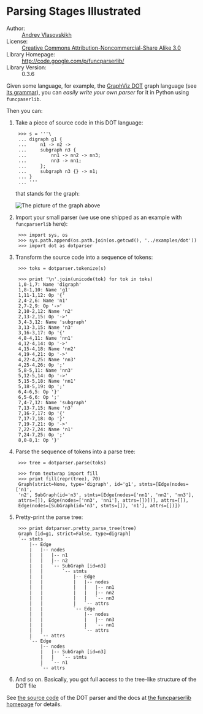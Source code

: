 Parsing Stages Illustrated
==========================

<dl>
  <dt>Author:</dt>
  <dd class="vcard">
    <a class="fn url" href="http://claimid.com/vlasovskikh">Andrey Vlasovskikh</a>
  </dd>
  <dt>License:</dt>
  <dd>
    <a href="http://creativecommons.org/licenses/by-nc-sa/3.0/">
      Creative Commons Attribution-Noncommercial-Share Alike 3.0
    </a>
  </dd>
  <dt>Library Homepage:</dt>
  <dd>
    <a href="http://code.google.com/p/funcparserlib/">
      http://code.google.com/p/funcparserlib/
    </a>
  </dd>
  <dt>Library Version:</dt>
  <dd>0.3.6</dd>
</dl>

Given some language, for example, the [GraphViz DOT][dot] graph language (see
[its grammar][dot-grammar]), you can *easily write your own parser* for it in
Python using `funcpaserlib`.

Then you can:

1. Take a piece of source code in this DOT language:

        >>> s = '''\
        ... digraph g1 {
        ...     n1 -> n2 ->
        ...     subgraph n3 {
        ...         nn1 -> nn2 -> nn3;
        ...         nn3 -> nn1;
        ...     };
        ...     subgraph n3 {} -> n1;
        ... }
        ... '''

    that stands for the graph:

    ![The picture of the graph above](test-connected-subgraph.png)

2. Import your small parser (we use one shipped as an example with
    `funcparserlib` here):

        >>> import sys, os
        >>> sys.path.append(os.path.join(os.getcwd(), '../examples/dot'))
        >>> import dot as dotparser

3. Transform the source code into a sequence of tokens:

        >>> toks = dotparser.tokenize(s)

        >>> print '\n'.join(unicode(tok) for tok in toks)
        1,0-1,7: Name 'digraph'
        1,8-1,10: Name 'g1'
        1,11-1,12: Op '{'
        2,4-2,6: Name 'n1'
        2,7-2,9: Op '->'
        2,10-2,12: Name 'n2'
        2,13-2,15: Op '->'
        3,4-3,12: Name 'subgraph'
        3,13-3,15: Name 'n3'
        3,16-3,17: Op '{'
        4,8-4,11: Name 'nn1'
        4,12-4,14: Op '->'
        4,15-4,18: Name 'nn2'
        4,19-4,21: Op '->'
        4,22-4,25: Name 'nn3'
        4,25-4,26: Op ';'
        5,8-5,11: Name 'nn3'
        5,12-5,14: Op '->'
        5,15-5,18: Name 'nn1'
        5,18-5,19: Op ';'
        6,4-6,5: Op '}'
        6,5-6,6: Op ';'
        7,4-7,12: Name 'subgraph'
        7,13-7,15: Name 'n3'
        7,16-7,17: Op '{'
        7,17-7,18: Op '}'
        7,19-7,21: Op '->'
        7,22-7,24: Name 'n1'
        7,24-7,25: Op ';'
        8,0-8,1: Op '}'

4. Parse the sequence of tokens into a parse tree:

        >>> tree = dotparser.parse(toks)

        >>> from textwrap import fill
        >>> print fill(repr(tree), 70)
        Graph(strict=None, type='digraph', id='g1', stmts=[Edge(nodes=['n1',
        'n2', SubGraph(id='n3', stmts=[Edge(nodes=['nn1', 'nn2', 'nn3'],
        attrs=[]), Edge(nodes=['nn3', 'nn1'], attrs=[])])], attrs=[]),
        Edge(nodes=[SubGraph(id='n3', stmts=[]), 'n1'], attrs=[])])

5. Pretty-print the parse tree:

        >>> print dotparser.pretty_parse_tree(tree)
        Graph [id=g1, strict=False, type=digraph]
        `-- stmts
            |-- Edge
            |   |-- nodes
            |   |   |-- n1
            |   |   |-- n2
            |   |   `-- SubGraph [id=n3]
            |   |       `-- stmts
            |   |           |-- Edge
            |   |           |   |-- nodes
            |   |           |   |   |-- nn1
            |   |           |   |   |-- nn2
            |   |           |   |   `-- nn3
            |   |           |   `-- attrs
            |   |           `-- Edge
            |   |               |-- nodes
            |   |               |   |-- nn3
            |   |               |   `-- nn1
            |   |               `-- attrs
            |   `-- attrs
            `-- Edge
                |-- nodes
                |   |-- SubGraph [id=n3]
                |   |   `-- stmts
                |   `-- n1
                `-- attrs

6. And so on. Basically, you got full access to the tree-like structure of the
   DOT file

See [the source code][dot-py] of the DOT parser and the docs at [the funcparserlib
homepage][funcparserlib] for details.

  [dot]: http://www.graphviz.org/
  [dot-grammar]: http://www.graphviz.org/doc/info/lang.html
  [funcparserlib]: http://code.google.com/p/funcparserlib/
  [dot-py]: http://code.google.com/p/funcparserlib/source/browse/examples/dot/dot.py

